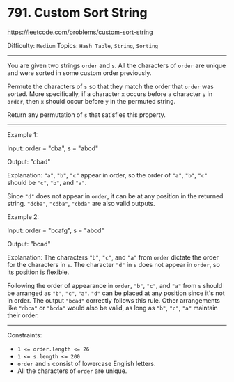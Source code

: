 # 791. Custom Sort String

https://leetcode.com/problems/custom-sort-string

Difficulty: `Medium`
Topics: `Hash Table`, `String`, `Sorting`

---

You are given two strings `order` and `s`. All the characters of `order` are unique and were sorted in some custom order previously.

Permute the characters of `s` so that they match the order that `order` was sorted. More specifically, if a character `x` occurs before a character `y` in `order`, then `x` should occur before `y` in the permuted string.

Return any permutation of `s` that satisfies this property.

--- 

Example 1:

Input: order = "cba", s = "abcd"

Output: "cbad"

Explanation: `"a"`, `"b"`, `"c"` appear in order, so the order of `"a"`, `"b"`, `"c"` should be `"c"`, `"b"`, and `"a"`.

Since `"d"` does not appear in `order`, it can be at any position in the returned string. `"dcba"`, `"cdba"`, `"cbda"` are also valid outputs.

Example 2:

Input: order = "bcafg", s = "abcd"

Output: "bcad"

Explanation: The characters `"b"`, `"c"`, and `"a"` from `order` dictate the order for the characters in `s`. The character `"d"` in `s` does not appear in `order`, so its position is flexible.

Following the order of appearance in `order`, `"b"`, `"c"`, and `"a"` from `s` should be arranged as `"b"`, `"c"`, `"a"`. `"d"` can be placed at any position since it's not in order. The output `"bcad"` correctly follows this rule. Other arrangements like `"dbca"` or `"bcda"` would also be valid, as long as `"b"`, `"c"`, `"a"` maintain their order.

--- 

Constraints:

- `1 <= order.length <= 26`
- `1 <= s.length <= 200`
- `order` and `s` consist of lowercase English letters.
- All the characters of `order` are unique.